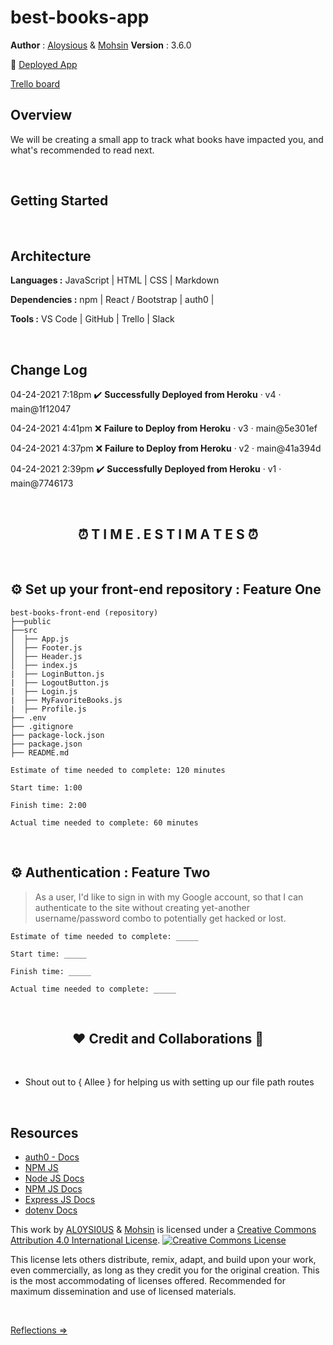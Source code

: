 # best-books-app

**Author** : [Aloysious](https://github.com/AL0YSI0US) & [Mohsin](https://github.com/mbehi) **Version** : 3.6.0

🚀 [Deployed App](https://vigorous-stonebraker-250a39.netlify.app/)

<a href="https://trello.com/b/qrG2StmE/am-best-books" align="center">Trello board</a> 

## Overview

We will be creating a small app to track what books have impacted you, and what's recommended to read next.

<br>

## Getting Started

<br>

## Architecture

**Languages :** JavaScript | HTML | CSS | Markdown

**Dependencies :** npm | React / Bootstrap | auth0 |

**Tools :** VS Code | GitHub | Trello | Slack

<br>

## Change Log

04-24-2021 7:18pm ✔️ **Successfully Deployed from Heroku** · v4 · main@1f12047

04-24-2021 4:41pm ❌ **Failure to Deploy from Heroku** · v3 · main@5e301ef

04-24-2021 4:37pm ❌ **Failure to Deploy from Heroku** · v2 · main@41a394d

04-24-2021 2:39pm ✔️ **Successfully Deployed from Heroku** · v1 · main@7746173

<br>
<h2 align="center">⏰ T I M E . E S T I M A T E S ⏰</h2>
<br>

## ⚙️ Set up your front-end repository : Feature One

```shell
best-books-front-end (repository)
├──public
├──src
│  ├── App.js
│  ├── Footer.js
│  ├── Header.js
│  ├── index.js
|  ├── LoginButton.js
|  ├── LogoutButton.js
|  ├── Login.js
|  ├── MyFavoriteBooks.js
|  ├── Profile.js
├── .env
├── .gitignore
├── package-lock.json
├── package.json
├── README.md
```

```shell
Estimate of time needed to complete: 120 minutes

Start time: 1:00

Finish time: 2:00

Actual time needed to complete: 60 minutes
```
<br>

## ⚙️ Authentication : Feature Two

> As a user, I'd like to sign in with my Google account, so that I can authenticate to the site without creating yet-another username/password combo to potentially get hacked or lost.

```shell
Estimate of time needed to complete: _____

Start time: _____

Finish time: _____

Actual time needed to complete: _____
```
<br>
<h2 align="center">❤️ Credit and Collaborations 👥</h2>
<br>

+ Shout out to { Allee } for helping us with setting up our file path routes

<br>

## Resources

* [auth0 - Docs](https://auth0.com/docs)
* [NPM JS](https://www.npmjs.com/package/axios)
* [Node JS Docs](https://nodejs.org/en/)
* [NPM JS Docs](https://docs.npmjs.com/)
* [Express JS Docs](http://expressjs.com/en/4x/api.html)
* [dotenv Docs](https://www.npmjs.com/package/dotenv)


This work by <a xmlns:cc="http://creativecommons.org/ns#" href="https://github.com/AL0YSI0US/" property="cc:attributionName" rel="cc:attributionURL">AL0YSI0US</a> & <a href="https://github.com/mbehi">Mohsin</a> is licensed under a <a rel="license" href="http://creativecommons.org/licenses/by/4.0/">Creative Commons Attribution 4.0 International License</a>. <a rel="license" href="http://creativecommons.org/licenses/by/4.0/"><img alt="Creative Commons License" style="border-width:0" src="https://i.creativecommons.org/l/by/4.0/88x31.png" /></a><br />

This license lets others distribute, remix, adapt, and build upon your work, even commercially, as long as they credit you for the original creation. This is the most accommodating of licenses offered. Recommended for maximum dissemination and use of licensed materials.

<br>

[Reflections ⇒](reflections.md)
